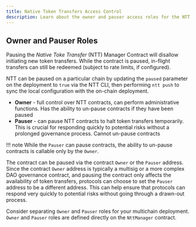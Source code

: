 ```yaml
---
title: Native Token Transfers Access Control
description: Learn about the owner and pauser access roles for the NTT manager contract, which can be used to pause and un-pause token transfers.
---
```


## Owner and Pauser Roles

Pausing the _Native Toke Transfer_ (NTT) Manager Contract will disallow initiating new token transfers. While the contract is paused, in-flight transfers can still be redeemed (subject to rate limits, if configured).

NTT can be paused on a particular chain by updating the `paused` parameter on the deployment to `true` via the NTT CLI, then performing `ntt push` to sync the local configuration with the on-chain deployment.

- **Owner** - full control over NTT contracts, can perform administrative functions. Has the ability to un-pause contracts if they have been paused
- **Pauser** - can pause NTT contracts to halt token transfers temporarily. This is crucial for responding quickly to potential risks without a prolonged governance process. Cannot un-pause contracts

!!! note
    While the `Pauser` can pause contracts, the ability to un-pause contracts is callable only by the `Owner`.

The contract can be paused via the contract `Owner` or the `Pauser` address. Since the contract `Owner` address is typically a multisig or a more complex DAO governance contract, and pausing the contract only affects the availability of token transfers, protocols can choose to set the `Pauser` address to be a different address. This can help ensure that protocols can respond very quickly to potential risks without going through a drawn-out process.

Consider separating `Owner` and `Pauser` roles for your multichain deployment. `Owner` and `Pauser` roles are defined directly on the `NttManager` contract.